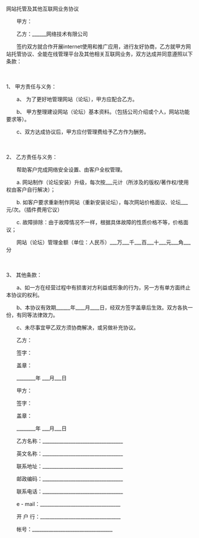 



网站托管及其他互联网业务协议



 

　　甲方：

　　乙方：______网络技术有限公司　　

　　签约双方就合作开展internet使用和推广应用，进行友好协商，乙方就甲方网站托管协议、全能在线管理平台及其他相关互联网业务，双方达成并同意遵照以下条款：

　　

1、
甲方责任与义务：

　　a、 为了更好地管理网站（论坛），甲方应配合乙方。

　　b、 甲方整理建设网站（论坛）基本资料。（包括公司介绍或个人，网站功能要求等）。

　　c、双方达成协议后，甲方应付管理费给予乙方作为酬劳。

　　

2、
乙方责任与义务：

　　帮助客户完成网络安全设置、由客户全权管理。

　　a. 网站制作（论坛安装）升级，每次按___元计（所涉及的版权/著作权/使用权由客户自行解决）；

　　b. 如客户要求重新制作网站（重新安装论坛），每次网站价格面议、论坛___元/次。（插件费用它议）

　　c. 故障排除：由于故障情况不一样，根据具体故障的性质价格不等，价格面议；

　　网站（论坛）管理金额（单位：人民币）___万___千___百___十___元___角___分

　　

3、
其他条款：

　　a、如一方在经营过程中有损害对方利益或形象的行为，另一方有单方面终止本协议的权利。

　　b、本协议有效期______年____月____日，经双方签字盖章后生效。双方各执一份，有同等法律效力。

　　c、未尽事宜甲乙双方须协商解决，或另做补充协议。　　

　　乙方：

　　签字：

　　盖章：

　　________年 ___月___日　　

　　甲方：

　　签字：

　　盖章：

　　________年 ___月___日　　

　　乙方名称：__________________________________

　　英文名称：__________________________________

　　联系地址：__________________________________

　　邮政编码：__________________________________

　　联系电话：__________________________________

　　e - mail：__________________________________

　　开 户 行：__________________________________

　　帐号：__________________________________